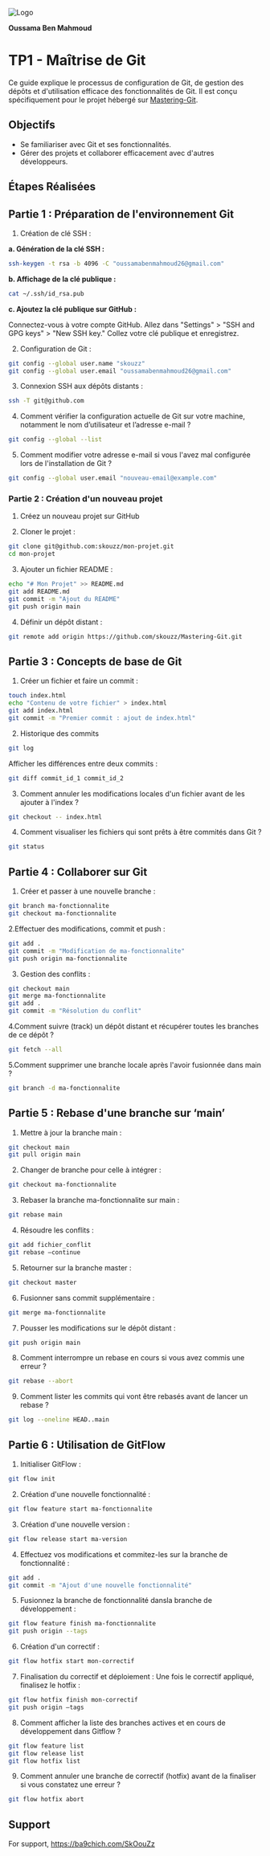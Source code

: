 
 ![Logo](https://i.postimg.cc/nzRsKfxy/IMG-20230602-WA0071-Scxxnu-S.avif)


**Oussama Ben Mahmoud** 

# TP1 - Maîtrise de Git

Ce guide explique le processus de configuration de Git, de gestion des dépôts et d'utilisation efficace des fonctionnalités de Git. Il est conçu spécifiquement pour le projet hébergé sur 
[Mastering-Git](https://github.com/skouzz/Mastering-Git.git).

## Objectifs
- Se familiariser avec Git et ses fonctionnalités.
- Gérer des projets et collaborer efficacement avec d'autres développeurs.

## Étapes Réalisées

## Partie 1 : Préparation de l'environnement Git
1. Création de clé SSH : 

**a. Génération de la clé SSH :**

   ```bash
   ssh-keygen -t rsa -b 4096 -C "oussamabenmahmoud26@gmail.com"
   ```
**b. Affichage de la clé publique :**
 ```bash
cat ~/.ssh/id_rsa.pub

   ```
**c. Ajoutez la clé publique sur GitHub  :**

Connectez-vous à votre compte GitHub.
Allez dans "Settings" > "SSH and GPG keys" > "New SSH key."
Collez votre clé publique et enregistrez.

2. Configuration de Git : 
```bash
git config --global user.name "skouzz"
git config --global user.email "oussamabenmahmoud26@gmail.com"
```
3. Connexion SSH aux dépôts distants : 
```bash
ssh -T git@github.com
```
4. Comment vérifier la configuration actuelle de Git sur votre machine, notamment le nom d’utilisateur et l’adresse e-mail ?

```bash
git config --global --list
```
5. Comment modifier votre adresse e-mail si vous l'avez mal configurée lors de l'installation de Git ?
```bash
git config --global user.email "nouveau-email@example.com"
```
### Partie 2 : Création d'un nouveau projet

1. Créez un nouveau projet sur GitHub

2. Cloner le projet :

```bash
git clone git@github.com:skouzz/mon-projet.git
cd mon-projet
```
3. Ajouter un fichier README  :
```bash
echo "# Mon Projet" >> README.md
git add README.md
git commit -m "Ajout du README"
git push origin main
```
4. Définir un dépôt distant : 
```bash
git remote add origin https://github.com/skouzz/Mastering-Git.git
```
## Partie 3 : Concepts de base de Git

1. Créer un fichier et faire un commit :
```bash
touch index.html
echo "Contenu de votre fichier" > index.html
git add index.html
git commit -m "Premier commit : ajout de index.html"
```
2. Historique des commits
```bash
git log
```
Afficher les différences entre deux commits : 
```bash
git diff commit_id_1 commit_id_2
```
3. Comment annuler les modifications locales d'un fichier avant de les ajouter à l'index ?
```bash
git checkout -- index.html
```
4. Comment visualiser les fichiers qui sont prêts à être commités dans Git  ?
```bash
git status
```

## Partie 4 : Collaborer sur Git

1. Créer et passer à une nouvelle branche :
```bash
git branch ma-fonctionnalite
git checkout ma-fonctionnalite
```

2.Effectuer des modifications, commit et push :
```bash
git add .
git commit -m "Modification de ma-fonctionnalite"
git push origin ma-fonctionnalite
``` 
3. Gestion des conflits :
```bash
git checkout main
git merge ma-fonctionnalite
git add .
git commit -m "Résolution du conflit"
``` 

4.Comment suivre (track) un dépôt distant et récupérer toutes les branches de ce dépôt ?
```bash
git fetch --all
``` 

5.Comment supprimer une branche locale après l'avoir fusionnée dans main ?
```bash
git branch -d ma-fonctionnalite
``` 
## Partie 5 : Rebase d'une branche sur ‘main’
1. Mettre à jour la branche main :
```bash
git checkout main
git pull origin main
``` 
2. Changer de branche pour celle à intégrer :
```bash
git checkout ma-fonctionnalite
```
3. Rebaser la branche ma-fonctionnalite sur main :
```bash
git rebase main
```
4. Résoudre les conflits  :
```bash
git add fichier_conflit
git rebase –continue
```
5. Retourner sur la branche master :
```bash
git checkout master
```
6. Fusionner sans commit supplémentaire :
```bash
git merge ma-fonctionnalite
```
7. Pousser les modifications sur le dépôt distant :
```bash
git push origin main
```
8. Comment interrompre un rebase en cours si vous avez commis une erreur ?
```bash
git rebase --abort
```
9. Comment lister les commits qui vont être rebasés avant de lancer un rebase ?
```bash
git log --oneline HEAD..main
```

## Partie 6 : Utilisation de GitFlow

1. Initialiser GitFlow :
```bash
git flow init
```
2. Création d'une nouvelle fonctionnalité :
```bash
git flow feature start ma-fonctionnalite
```
3. Création d'une nouvelle version :
```bash
git flow release start ma-version
```
4. Effectuez vos modifications et commitez-les sur la branche de fonctionnalité :
```bash
git add .
git commit -m "Ajout d'une nouvelle fonctionnalité"
```
5. Fusionnez la branche de fonctionnalité dansla branche de développement :
```bash
git flow feature finish ma-fonctionnalite
git push origin --tags
```
6. Création d'un correctif :
```bash
git flow hotfix start mon-correctif
```
7. Finalisation du correctif et déploiement :
Une fois le correctif appliqué, finalisez le hotfix :
```bash
git flow hotfix finish mon-correctif
git push origin –tags
```
8. Comment afficher la liste des branches actives et en cours de développement dans Gitflow ?
```bash
git flow feature list
git flow release list
git flow hotfix list
```

9. Comment annuler une branche de correctif (hotfix) avant de la finaliser si vous constatez une erreur ?
```bash
git flow hotfix abort
```
## Support

For support, https://ba9chich.com/SkOouZz
